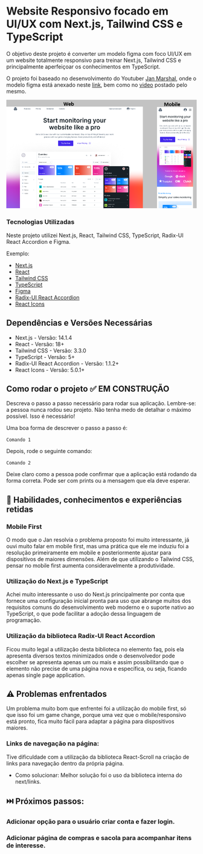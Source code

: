 # Website Responsivo focado em UI/UX com Next.js, Tailwind CSS e TypeScript

O objetivo deste projeto é converter um modelo figma com foco UI/UX em um website totalmente responsivo para treinar Next.js, Tailwind CSS e principalmente aperfeiçoar os conhecimentos em TypeScript.

O projeto foi baseado no desenvolvimento do Youtuber [Jan Marshal](https://www.youtube.com/@janmarshalcoding), onde o modelo figma está anexado neste [link](https://www.figma.com/file/9Wpvgz4EqQRRVCYi0cMJ74/Untitled?type=design&node-id=0-1&mode=design&t=LERnY7oEDJTC3S54-0), bem como no [video](https://www.youtube.com/watch?v=pQ7tm_7S_Us) postado pelo mesmo.

<img src="https://github.com/danielbelle/nextjs-tailwindcss-landing/blob/main/public/assets/github-photo.png" alt="Projeto" />


### Tecnologias Utilizadas

Neste projeto utilizei Next.js, React, Tailwind CSS, TypeScript, Radix-UI React Accordion e Figma.

Exemplo:
* [Next.js](https://nextjs.org/)
* [React](https://react.dev/)
* [Tailwind CSS](https://tailwindcss.com/)
* [TypeScript](https://www.typescriptlang.org/)
* [Figma](https://www.figma.com/)
* [Radix-UI React Accordion](https://www.radix-ui.com/primitives/docs/components/accordion)
* [React Icons](https://react-icons.github.io/react-icons/)

## Dependências e Versões Necessárias

* Next.js - Versão: 14.1.4
* React - Versão: 18+
* Tailwind CSS - Versão: 3.3.0
* TypeScript - Versão: 5+
* Radix-UI React Accordion - Versão: 1.1.2+
* React Icons - Versão: 5.0.1+

## Como rodar o projeto ✅ EM CONSTRUÇÃO

Descreva o passo a passo necessário para rodar sua aplicação. Lembre-se: a pessoa nunca rodou seu projeto. Não tenha medo de detalhar o máximo possível. Isso é necessário!

Uma boa forma de descrever o passo a passo é:

```
Comando 1
```

Depois, rode o seguinte comando:

```
Comando 2
```

Deixe claro como a pessoa pode confirmar que a aplicação está rodando da forma correta. Pode ser com prints ou a mensagem que ela deve esperar.



## 🧠 Habilidades, conhecimentos e experiências retidas

### Mobile First
O modo que o Jan resolvia o problema proposto foi muito interessante, já ouvi muito falar em mobile first, mas uma prática que ele me induziu foi a resolução primeiramente em mobile e posteriormente ajustar para dispositivos de maiores dimensões. Além de que utilizando o Tailwind CSS, pensar no mobile first aumenta consideravelmente a produtividade.

### Utilização do Next.js e TypeScript
Achei muito interessante o uso do Next.js principalmente por conta que fornece uma configuração inicial pronta para uso que abrange muitos dos requisitos comuns do desenvolvimento web moderno e o suporte nativo ao TypeScript, o que pode facilitar a adoção dessa linguagem de programação.

### Utilização da biblioteca Radix-UI React Accordion
Ficou muito legal a utilização desta biblioteca no elemento faq, pois ela apresenta diversos textos minimizados onde o desenvolvedor pode escolher se apresenta apenas um ou mais e assim possibilitando que o elemento não precise de uma página nova e específica, ou seja, ficando apenas single page application.


## ⚠️ Problemas enfrentados

Um problema muito bom que enfrentei foi a utilização do mobile first, só que isso foi um game change, porque uma vez que o mobile/responsivo está pronto, fica muito fácil para adaptar a página para dispositivos maiores.


### Links de navegação na página:
Tive dificuldade com a utilização da biblioteca React-Scroll na criação de links para navegação dentro da própria página. 
* Como solucionar: Melhor solução foi o uso da biblioteca interna do next/links.


## ⏭️ Próximos passos:

### Adicionar opção para o usuário criar conta e fazer login. 

### Adicionar página de compras e sacola para acompanhar itens de interesse.
